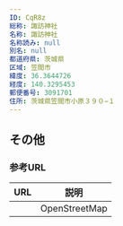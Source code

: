 ```yaml
---
ID: CqR8z
総称: 諏訪神社
名称: 諏訪神社
名称読み: null
別名: null
都道府県: 茨城県
区域: 笠間市
緯度: 36.3644726
経度: 140.3295453
郵便番号: 3091701
住所: 茨城県笠間市小原３９０−１
---
```


## その他

### 参考URL

| URL | 説明          |
| --- | ------------- |
|     | OpenStreetMap |
